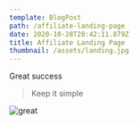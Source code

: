 ```yaml
---
template: BlogPost
path: /affiliate-landing-page
date: 2020-10-28T20:42:11.879Z
title: Affiliate Landing Page
thumbnail: /assets/landing.jpg
---
```

Great success

> Keep it simple

![great]( "good")
